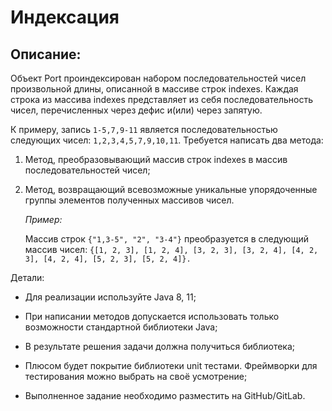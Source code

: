 # Индексация

 ## Описание:

  Объект Port проиндексирован набором последовательностей чисел
произвольной длины, описанной в массиве строк indexes.
Каждая строка из массива indexes представляет из себя последовательность
чисел, перечисленных через дефис и(или) через запятую.

   К примеру, запись ``` 1-5,7,9-11 ``` является последовательностью следующих чисел: ``` 1,2,3,4,5,7,9,10,11 ```.
Требуется написать два метода:
1. Метод, преобразовывающий массив строк indexes в массив
   последовательностей чисел;
2. Метод, возвращающий всевозможные уникальные упорядоченные группы
   элементов полученных массивов чисел.

   *Пример:*
   
   Массив строк ```{"1,3-5", "2", "3-4"}``` преобразуется в следующий массив чисел:
   ```{[1, 2, 3], [1, 2, 4], [3, 2, 3], [3, 2, 4], [4, 2, 3], [4, 2, 4], [5, 2, 3], [5, 2, 4]}.```
   
Детали:

  - Для реализации используйте Java 8, 11;

  - При написании методов допускается использовать только возможности стандартной библиотеки Java;

  - В результате решения задачи должна получиться библиотека;

  - Плюсом будет покрытие библиотеки unit тестами. Фреймворки для
    тестирования можно выбрать на своё усмотрение;

  - Выполненное задание необходимо разместить на GitHub/GitLab.